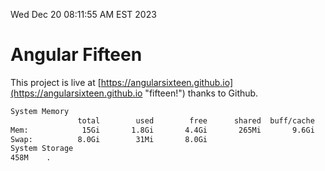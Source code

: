 Wed Dec 20 08:11:55 AM EST 2023

# Angular Fifteen


This project is live at [https://angularsixteen.github.io](https://angularsixteen.github.io "fifteen!") thanks to Github.

```bash
System Memory
               total        used        free      shared  buff/cache   available
Mem:            15Gi       1.8Gi       4.4Gi       265Mi       9.6Gi        13Gi
Swap:          8.0Gi        31Mi       8.0Gi
System Storage
458M	.

